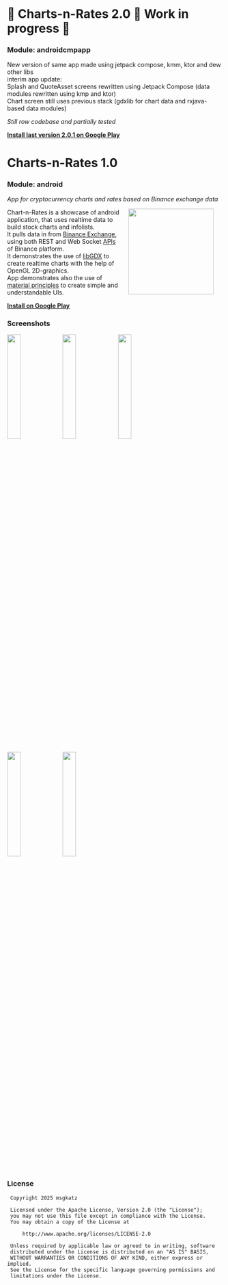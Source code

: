 # :construction: Charts-n-Rates 2.0 :construction: Work in progress :construction:

### Module: androidcmpapp
New version of same app made using jetpack compose, kmm, ktor and dew other libs<br/>
interim app update:<br/>
Splash and QuoteAsset screens rewritten using Jetpack Compose (data modules rewritten using kmp and ktor)<br/>
Chart screen still uses previous stack (gdxlib for chart data and rxjava-based data modules)<br/>

*Still row codebase and partially tested*

**[Install last version 2.0.1 on Google Play](https://play.google.com/store/apps/details?id=com.msgkatz.ratesapp)**

# Charts-n-Rates 1.0 

### Module: android
*App for cryptocurrency charts and rates based on Binance exchange data*

<img src="screenshots/cnr_demo2.gif" width="200" align="right" hspace="20">

Chart-n-Rates is a showcase of android application, that uses realtime data to build stock charts and infolists.<br/> 
It pulls data in from [Binance Exchange](https://www.binance.com/en), using both REST and Web Socket [APIs](https://github.com/binance-exchange/binance-official-api-docs) of Binance platform.<br/> 
It demonstrates the use of [libGDX](https://github.com/libgdx/libgdx) to create realtime charts with the help of OpenGL 2D-graphics.<br/>
App demonstrates also the use of [material principles](https://www.google.com/design/spec/material-design/introduction.html#introduction-principles) to create simple and understandable UIs.


**[Install on Google Play](https://play.google.com/store/apps/details?id=com.msgkatz.ratesapp)**


### Screenshots

<img src="screenshots/screenshot_01_framed.png" width="25%" />
<img src="screenshots/screenshot_02_framed.png" width="25%" />
<img src="screenshots/screenshot_03_framed.png" width="25%" />
<img src="screenshots/screenshot_04_framed.png" width="25%" />
<img src="screenshots/screenshot_05_framed.png" width="25%" />


### License

```
 Copyright 2025 msgkatz

 Licensed under the Apache License, Version 2.0 (the "License");
 you may not use this file except in compliance with the License.
 You may obtain a copy of the License at

     http://www.apache.org/licenses/LICENSE-2.0

 Unless required by applicable law or agreed to in writing, software
 distributed under the License is distributed on an "AS IS" BASIS,
 WITHOUT WARRANTIES OR CONDITIONS OF ANY KIND, either express or implied.
 See the License for the specific language governing permissions and
 limitations under the License.
```
